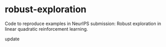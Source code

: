 # robust-exploration
Code to reproduce examples in NeurIPS submission: Robust exploration in linear quadratic reinforcement learning.

update
